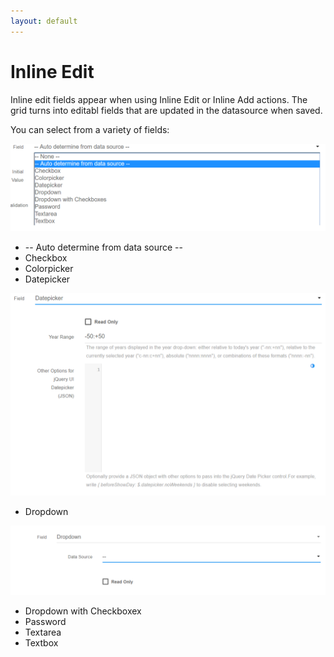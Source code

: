 ```yaml
---
layout: default
---
```


# Inline Edit

Inline edit fields appear when using Inline Edit or Inline Add actions. The grid turns into editabl fields that are updated in the datasource when saved.

You can select from a variety of fields:

![Field Type](/action-grid\capabilities\images\field-type.png)

* -- Auto determine from data source --
* Checkbox
* Colorpicker
* Datepicker
  
![Datepicker](/action-grid\capabilities\images\datepicker.png)

* Dropdown
  
![Dropdown](/action-grid\capabilities\images\dropdown.png)

* Dropdown with Checkboxex
* Password
* Textarea
* Textbox
  